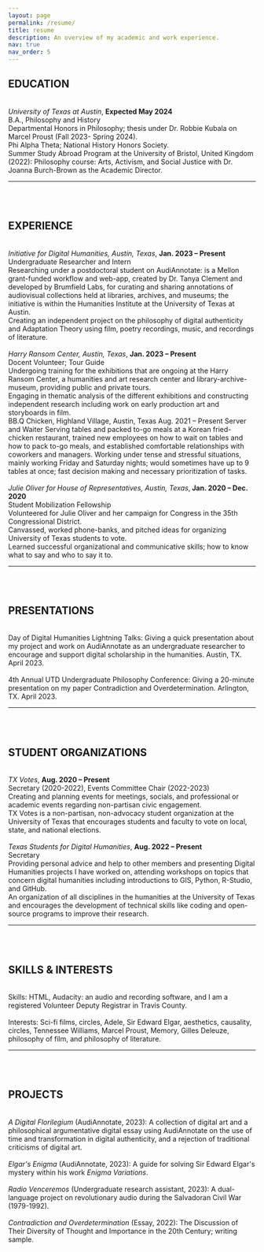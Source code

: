 ```yaml
---
layout: page
permalink: /resume/
title: resume
description: An overview of my academic and work experience. 
nav: true
nav_order: 5
---
```


<h2><b>EDUCATION</b></h2>
<br>
<i>University of Texas at Austin</i>, <b>Expected May 2024</b>
<br>
B.A., Philosophy and History
<br>
Departmental Honors in Philosophy; thesis under Dr. Robbie Kubala on Marcel Proust (Fall 2023- Spring 2024).
<br>
Phi Alpha Theta; National History Honors Society.
<br>
Summer Study Abroad Program at the University of Bristol, United Kingdom (2022): Philosophy course: Arts, Activism, and Social Justice with Dr. Joanna Burch-Brown as the Academic Director.
<hr>
<br>
<br>
<b><h2>EXPERIENCE</h2></b>
<br>
<i>Initiative for Digital Humanities, Austin, Texas</i>, <b>Jan. 2023 – Present</b>
<br>
Undergraduate Researcher and Intern
<br>
Researching under a postdoctoral student on AudiAnnotate: is a Mellon grant-funded workflow and web-app, created by Dr. Tanya Clement and developed by Brumfield Labs, for curating and sharing annotations of audiovisual collections held at libraries, archives, and museums; the initiative is within the Humanities Institute at the University of Texas at Austin.
<br>
Creating an independent project on the philosophy of digital authenticity and Adaptation Theory using film, poetry recordings, music, and recordings of literature. 
<br>
<br>
<i>Harry Ransom Center, Austin, Texas</i>, <b>Jan. 2023 – Present</b>
<br>
Docent Volunteer; Tour Guide
<br>
Undergoing training for the exhibitions that are ongoing at the Harry Ransom Center, a humanities and art research center and library-archive-museum, providing public and private tours.
<br>
Engaging in thematic analysis of the different exhibitions and constructing independent research including work on early production art and storyboards in film. 
<br>
BB.Q Chicken, Highland Village, Austin, Texas		     	 	  			         Aug. 2021 – Present
Server and Waiter			 									           	           
Serving tables and packed to-go meals at a Korean fried-chicken restaurant, trained new employees on how to wait on tables and how to pack to-go meals, and established comfortable relationships with coworkers and managers.
Working under tense and stressful situations, mainly working Friday and Saturday nights; would sometimes have up to 9 tables at once; fast decision making and necessary prioritization of tasks.
<br>
<br>
<i>Julie Oliver for House of Representatives, Austin, Texas</i>,<b> Jan. 2020 – Dec. 2020</b>
<br>
Student Mobilization Fellowship
<br>
Volunteered for Julie Oliver and her campaign for Congress in the 35th Congressional District.
<br>
Canvassed, worked phone-banks, and pitched ideas for organizing University of Texas students to vote.
<br>
Learned successful organizational and communicative skills; how to know what to say and who to say it to. 
<hr>
<br>
<br>
<h2><b>PRESENTATIONS</b></h2>
<br>
Day of Digital Humanities Lightning Talks: Giving a quick presentation about my project and work on AudiAnnotate as an undergraduate researcher to encourage and support digital scholarship in the humanities. Austin, TX. April 2023. 
<br>
<br>
4th Annual UTD Undergraduate Philosophy Conference: Giving a 20-minute presentation on my paper Contradiction and Overdetermination. Arlington, TX. April 2023. 
<hr>
<br>
<br>
<h2><b>STUDENT ORGANIZATIONS</b></h2>
<br>
<i>TX Votes</i>, <b>Aug. 2020 – Present</b>
<br>
Secretary (2020-2022), Events Committee Chair (2022-2023)	 	
<br>
Creating and planning events for meetings, socials, and professional or academic events regarding non-partisan civic engagement. 
<br>
TX Votes is a non-partisan, non-advocacy student organization at the University of Texas that encourages students and faculty to vote on local, state, and national elections.
<br>
<br>
<i>Texas Students for Digital Humanities</i>, <b>Aug. 2022 – Present</b>
<br>
Secretary	 
<br>
Providing personal advice and help to other members and presenting Digital Humanities projects I have worked on, attending workshops on topics that concern digital humanities including introductions to GIS, Python, R-Studio, and GitHub. 
<br>
An organization of all disciplines in the humanities at the University of Texas and encourages the development of technical skills like coding and open-source programs to improve their research.
<hr>
<br>
<br>
<b><h2>SKILLS & INTERESTS </h2></b>
<br>
Skills: HTML, Audacity: an audio and recording software, and I am a registered Volunteer Deputy Registrar in Travis County.
<br>
<br>
Interests: Sci-fi films, circles, Adele, Sir Edward Elgar, aesthetics, causality, circles, Tennessee Williams, Marcel Proust, Memory, Gilles Deleuze, philosophy of film, and philosophy of literature.
<hr>
<br>
<br>
<b><h2>PROJECTS</h2></b>
<br>
<i>A Digital Florilegium</i> (AudiAnnotate, 2023): A collection of digital art and a philosophical argumentative digital essay using AudiAnnotate on the use of time and transformation in digital authenticity, and a rejection of traditional criticisms of digital art.
<br>
<br>
<i>Elgar's Enigma</i> (AudiAnnotate, 2023): A guide for solving Sir Edward Elgar's mystery within his work <i>Enigma Variations</i>.
<br>
<br>
<i>Radio Venceremos</i> (Undergraduate research assistant, 2023): A dual-language project on revolutionary audio during the Salvadoran Civil War (1979-1992). 
<br>
<br>
<i>Contradiction and Overdetermination</i> (Essay, 2022): The Discussion of Their Diversity of Thought and Importance in the 20th Century; writing sample.
<br>
<br>

